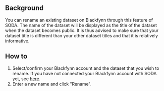 ## Background

You can rename an existing dataset on Blackfynn through this feature of SODA. The name of the dataset will be displayed as the title of the dataset when the dataset becomes public. It is thus advised to make sure that your dataset title is different than your other dataset titles and that it is relatively informative.

## How to

1. Select/confirm your Blackfynn account and the dataset that you wish to rename. If you have not connected your Blackfynn account with SODA yet, see [here](Connect-your-Blackfynn-account-with-SODA).
2. Enter a new name and click "Rename".